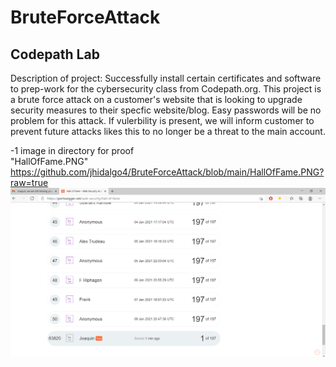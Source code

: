 # BruteForceAttack 
Codepath Lab
-

Description of project: 
Successfully install certain certificates and software to prep-work for the cybersecurity class from Codepath.org. This project is a brute force attack on a customer's website that is looking to upgrade security measures to their specfic website/blog. Easy passwords will be no problem for this attack. If vulerbility is present, we will inform customer to prevent future attacks likes this to no longer be a threat to the main account. 

-1 image in directory for proof   
"HallOfFame.PNG"
https://github.com/jhidalgo4/BruteForceAttack/blob/main/HallOfFame.PNG?raw=true
![alt text](https://github.com/jhidalgo4/BruteForceAttack/blob/main/HallOfFame.PNG?raw=true)
